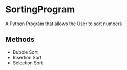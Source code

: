 # SortingProgram
 A Python Program that allows the User to sort numbers

## Methods
- Bubble Sort
- Insertion Sort
- Selection Sort